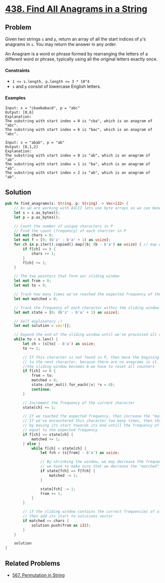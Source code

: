 # [438. Find All Anagrams in a String](https://leetcode.com/problems/find-all-anagrams-in-a-string/)

## Problem

Given two strings `s` and `p`, return an array of all the start indices of `p`'s
anagrams in `s`. You may return the answer in any order.

An Anagram is a word or phrase formed by rearranging the letters of a different
word or phrase, typically using all the original letters exactly once.

#### Constraints

* `1 <= s.length, p.length <= 3 * 10^4`
* `s` and `p` consist of lowercase English letters.

#### Examples

```text
Input: s = "cbaebabacd", p = "abc"
Output: [0,6]
Explanation:
The substring with start index = 0 is "cba", which is an anagram of "abc".
The substring with start index = 6 is "bac", which is an anagram of "abc".
```

```text
Input: s = "abab", p = "ab"
Output: [0,1,2]
Explanation:
The substring with start index = 0 is "ab", which is an anagram of "ab".
The substring with start index = 1 is "ba", which is an anagram of "ab".
The substring with start index = 2 is "ab", which is an anagram of "ab".
```

## Solution

```rust
pub fn find_anagrams(s: String, p: String) -> Vec<i32> {
    // As we are working with ASCII lets use byte arrays so we can benefit from direct indexing
    let s = s.as_bytes();
    let p = p.as_bytes();

    // Count the number of unique characters in P
    // Find the count (frequency) of each charcter in P
    let mut chars = 0;
    let mut f = [0; (b'z' - b'a' + 1) as usize];
    for ch in p.iter().copied().map(|b| (b - b'a') as usize) { // map ASCII to 0-based numbers
        if f[ch] == 0 {
            chars += 1;
        }
        f[ch] += 1;
    }

    // The two pointers that form our sliding window
    let mut from = 0;
    let mut to = 0;

    // Track how many times we've reached the expected frequency of the unique characters within the sliding window
    let mut matched = 0;

    // Track the frequency of each character within the sliding window
    let mut state = [0; (b'z' - b'a' + 1) as usize];

    // Self explanatory ;)
    let mut solution = vec![];

    // Expand the end of the sliding window until we've processed all characters in S
    while to < s.len() {
        let ch = (s[to] - b'a') as usize;
        to += 1;

        // If this character is not found in P, then move the begining of the sliding window
        // to the next character, because there are no anagrams in it. And because the length of
        //the sliding window becomes 0 we have to reset all counters
        if f[ch] == 0 {
            from = to;
            matched = 0;
            state.iter_mut().for_each(|v| *v = 0);
            continue;
        }

        // Increment the frequency of the current character
        state[ch] += 1;

        // If we reached the expected frequency, then increase the "matched" counter
        // If we've encountered this character too many times, then shrink the sliding window
        // by moving its start towards its end untill the frequency of the current char becomes 
        // equal to the expected frequency
        if f[ch] == state[ch] {
            matched += 1;
        } else {
            while f[ch] < state[ch] {
                let fch = (s[from] - b'a') as usize;

                // By shrinking the window, we may decrease the frequency of some other characters, so 
                // we have to make sure that we decrease the "matched" counter if needed
                if state[fch] == f[fch] {
                    matched -= 1;
                }

                state[fch] -= 1;
                from += 1;
            }
        }

        // if the sliding window contains the correct frequencies of all characters in P, 
        // then add its start to solutions vector
        if matched == chars {
            solution.push(from as i32);
        }
    }

    solution
}
```

## Related Problems

* [567. Permutation in String](/leetcode/500%20-%20599/567%20-%20Permutation%20in%20String.md)